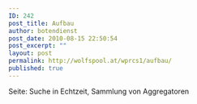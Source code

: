```yaml
---
ID: 242
post_title: Aufbau
author: botendienst
post_date: 2010-08-15 22:50:54
post_excerpt: ""
layout: post
permalink: http://wolfspool.at/wprcs1/aufbau/
published: true
---
```

Seite: Suche in Echtzeit, Sammlung von Aggregatoren
